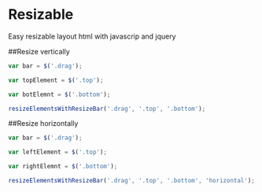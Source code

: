 # Resizable

Easy resizable layout html with javascrip and jquery

##Resize vertically
```js
var bar = $('.drag');

var topElement = $('.top');

var botElemnt = $('.bottom');

resizeElementsWithResizeBar('.drag', '.top', '.bottom');

```

##Resize horizontally
```js
var bar = $('.drag');

var leftElement = $('.top');

var rightElemnt = $('.bottom');

resizeElementsWithResizeBar('.drag', '.top', '.bottom', 'horizontal');

```